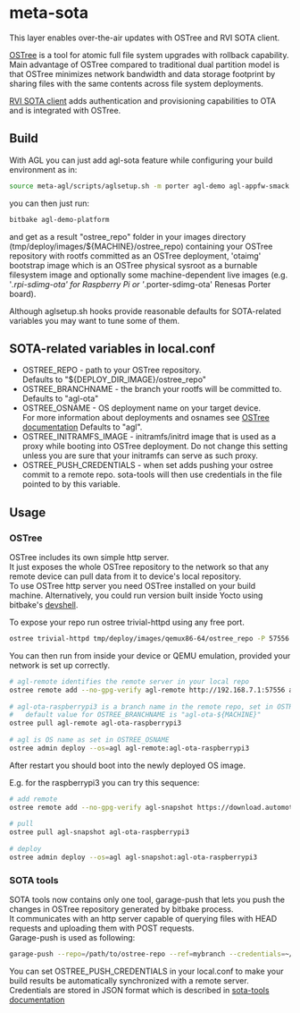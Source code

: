 meta-sota
=========

This layer enables over-the-air updates with OSTree and RVI SOTA client.

[OSTree](https://github.com/ostreedev/ostree) is a tool for atomic full file
system upgrades with rollback capability.  
Main advantage of OSTree compared 
to traditional dual partition model is that OSTree minimizes network bandwidth
and data storage footprint by sharing files with the same contents across file
system deployments.

[RVI SOTA client](https://github.com/advancedtelematic/rvi_sota_client) adds
authentication and provisioning capabilities to OTA and is integrated with
OSTree.

Build
-----

With AGL you can just add agl-sota feature while configuring your build
environment as in:

```bash
source meta-agl/scripts/aglsetup.sh -m porter agl-demo agl-appfw-smack agl-devel agl-sota
```

you can then just run:

```bash
bitbake agl-demo-platform
```

and get as a result "ostree_repo" folder in your images directory
(tmp/deploy/images/${MACHINE}/ostree_repo) containing your OSTree repository
with rootfs committed as an OSTree deployment, 'otaimg' bootstrap image which
is an OSTree physical sysroot as a burnable filesystem image and optionally
some machine-dependent live images (e.g. '*.rpi-sdimg-ota' for Raspberry Pi or
'*.porter-sdimg-ota' Renesas Porter board).

Although aglsetup.sh hooks provide reasonable defaults for SOTA-related
variables you may want to tune some of them.

SOTA-related variables in local.conf
------------------------------------

* OSTREE_REPO - path to your OSTree repository.  
  Defaults to "${DEPLOY_DIR_IMAGE}/ostree_repo"
* OSTREE_BRANCHNAME - the branch your rootfs will be committed to.  
  Defaults to "agl-ota"
* OSTREE_OSNAME - OS deployment name on your target device.  
  For more information about deployments and osnames see
  [OSTree documentation](https://ostree.readthedocs.io/en/latest/manual/deployment/)
  Defaults to "agl".
* OSTREE_INITRAMFS_IMAGE - initramfs/initrd image that is used as a proxy while
  booting into OSTree deployment. Do not change this setting unless you are
  sure that your initramfs can serve as such proxy.
* OSTREE_PUSH_CREDENTIALS - when set adds pushing your ostree commit to a remote
  repo. sota-tools will then use credentials in the file pointed to by this
  variable.

Usage
-----

### OSTree ###
OSTree includes its own simple http server.  
It just exposes the whole OSTree
repository to the network so that any remote device can pull data from it to
device's local repository.  
To use OSTree http server you need OSTree installed
on your build machine. Alternatively, you could run version built inside Yocto
using bitbake's [devshell](http://www.openembedded.org/wiki/Devshell).

To expose your repo run ostree trivial-httpd using any free port.

```bash
ostree trivial-httpd tmp/deploy/images/qemux86-64/ostree_repo -P 57556
```

You can then run from inside your device or QEMU emulation, provided your
network is set up correctly.

```bash
# agl-remote identifies the remote server in your local repo
ostree remote add --no-gpg-verify agl-remote http://192.168.7.1:57556 agl-ota-raspberrypi3
    
# agl-ota-raspberrypi3 is a branch name in the remote repo, set in OSTREE_BRANCHNAME
#   default value for OSTREE_BRANCHNAME is "agl-ota-${MACHINE}"
ostree pull agl-remote agl-ota-raspberrypi3
    
# agl is OS name as set in OSTREE_OSNAME
ostree admin deploy --os=agl agl-remote:agl-ota-raspberrypi3
```

After restart you should boot into the newly deployed OS image.

E.g. for the raspberrypi3 you can try this sequence:

```bash
# add remote
ostree remote add --no-gpg-verify agl-snapshot https://download.automotivelinux.org/AGL/snapshots/master/latest/raspberrypi3/deploy/images/raspberrypi3/ostree_repo/ agl-ota
 
# pull
ostree pull agl-snapshot agl-ota-raspberrypi3
    
# deploy
ostree admin deploy --os=agl agl-snapshot:agl-ota-raspberrypi3
```

### SOTA tools ###
SOTA tools now contains only one tool, garage-push that lets you push the
changes in OSTree repository generated by bitbake process.  
It communicates with an http server capable of querying files with HEAD requests and uploading them
with POST requests.  
Garage-push is used as following:

```bash
garage-push --repo=/path/to/ostree-repo --ref=mybranch --credentials=~/.sota-tools.json --user=username --password=
```

You can set OSTREE_PUSH_CREDENTIALS in your local.conf to make your build
results be automatically synchronized with a remote server.  
Credentials are stored in JSON format which is described in [sota-tools documentation](https://github.com/advancedtelematic/sota-tools/blob/master/README.adoc)
